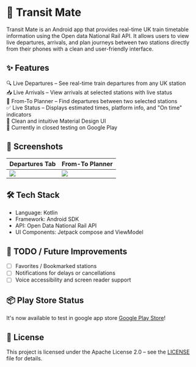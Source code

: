 🚆 Transit Mate
===============

Transit Mate is an Android app that provides real-time UK train timetable information using the Open data National Rail API. It allows users to view live departures, arrivals, and plan journeys between two stations directly from their phones with a clean and user-friendly interface.

✨ Features
-----------
🔍 Live Departures – See real-time train departures from any UK station  
📥 Live Arrivals – View arrivals at selected stations with live status  
🔁 From-To Planner – Find departures between two selected stations  
✅ Live Status – Displays estimated times, platform info, and "On time" indicators  
🔧 Clean and intuitive Material Design UI  
📲 Currently in closed testing on Google Play  


📱 Screenshots
--------------
| Departures Tab                                             | From-To Planner                                   |
|------------------------------------------------------------|---------------------------------------------------|
| <img src="https://play-lh.googleusercontent.com/5vDAF4_Gy6MADCa980Q4SLqig0gR-Er3m-Y4zSoXr_ATvEopMVG_jo-P8GVBOiBX-vtQZcnDMKgdMQHGa8__=w1052-h592-rw"/> | <img src="https://play-lh.googleusercontent.com/tsyIJkfn1IC6C6lRPcOQEtWK7oRTCVc54CkUoVo3NZH6SU5R9DhwQfVC8es12riLNSw=w1052-h592-rw"/> |

🛠️ Tech Stack
--------------
- Language: Kotlin
- Framework: Android SDK
- API: Open Data National Rail API
- UI Components: Jetpack compose and ViewModel

🧩 TODO / Future Improvements
------------------------------
- [ ] Favorites / Bookmarked stations  
- [ ] Notifications for delays or cancellations  
- [ ] Voice accessibility and screen reader support  

📦 Play Store Status
---------------------
It's now available to test in google app store [Google Play Store](https://play.google.com/store/apps/details?id=com.das.transitMate)!


📄 License
-----------
This project is licensed under the Apache License 2.0 – see the [LICENSE](https://github.com/Gomida05/TransitMate/blob/main/LICENSE) file for details.
